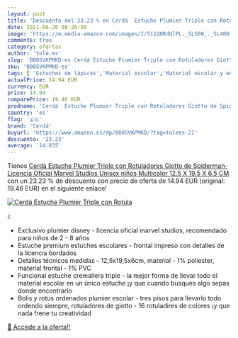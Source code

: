 ```yaml
---
layout: post
title: 'Descuento del 23.23 % en Cerdá  Estuche Plumier Triple con Rotula'
date: 2021-06-20 08:28:38
image: 'https://m.media-amazon.com/images/I/511Q0RdQlPL._SL500_._SL400_.jpg'
comments: true
category: ofertas
author: 'tole.es'
slug: 'B085VKPMKD-es Cerdá Estuche Plumier Triple con Rotuladores Giotto de...'
sku: 'B085VKPMKD-es'
tags: [ 'Estuches de lápices','Material escolar','Material escolar y educativo','Oficina y papelería','cerdá','rotuladores', ]
actualPrice: 14.94 EUR
currency: EUR
price: 14.94
comparePrice: 19.46 EUR
prodname: 'Cerdá  Estuche Plumier Triple con Rotuladores Giotto de Spiderman-Licencia Oficial Marvel Studios Unisex niños  Multicolor  12.5 X 19.5 X 6.5 CM'
country: 'es'
flag: '🇪🇸'
brand: 'Cerdá'
buyurl: 'https://www.amazon.es/dp/B085VKPMKD/?tag=tolees-21'
descuento: '23.23'
average: '14.835'
---
```


Tienes [Cerdá  Estuche Plumier Triple con Rotuladores Giotto de Spiderman-Licencia Oficial Marvel Studios Unisex niños  Multicolor  12.5 X 19.5 X 6.5 CM](https://www.amazon.es/dp/B085VKPMKD/?tag=tolees-21) con un 23.23 % de descuento con precio de oferta de 14.94 EUR (original: 19.46 EUR) en el siguiente enlace!

[![Cerdá  Estuche Plumier Triple con Rotula](https://m.media-amazon.com/images/I/511Q0RdQlPL._SL500_._SL400_.jpg)](https://www.amazon.es/dp/B085VKPMKD/?tag=tolees-21)

ℹ️:

- Exclusivo plumier disney - licencia oficial marvel studios, recomendado para niños de 2 - 8 años
- Estuche premium estuches escolares - frontal impreso con detalles de la licencia bordados
- Detalles técnicos medidas - 12,5x19,5x6cm, material - 1% poliester, material frontal - 1% PVC
- Funcional estuche cremallera triple - la mejor forma de llevar todo el material escolar en un único estuche ¡y que cuando busques algo sepas donde encontrarlo
- Bolis y rotus ordenados plumier escolar - tres pisos para llevarlo todo ordendo siempre, rotuladores de giotto - 16 rotuladires de colores ¡y que nada frene tu creatividad

[🛒 Accede a la oferta!!](https://www.amazon.es/dp/B085VKPMKD/?tag=tolees-21)
